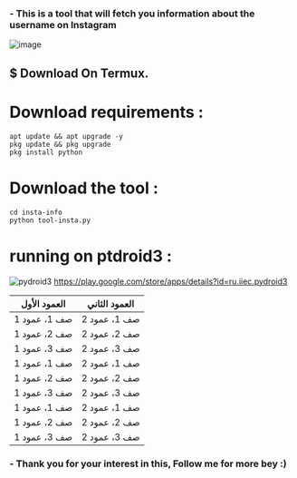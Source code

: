 <h3>- This is a tool that will fetch you information about the username on Instagram</h3>


![image](https://telegra.ph/file/48c603132838f5c2612a8.png)


<h2>$ Download On Termux.</h2>

# Download requirements :
```
apt update && apt upgrade -y
pkg update && pkg upgrade
pkg install python
```
# Download the tool :
```
cd insta-info
python tool-insta.py
```

# running on ptdroid3 :
![pydroid3](https://telegra.ph/file/bf11fa4ff02da0c4f7528.png)
https://play.google.com/store/apps/details?id=ru.iiec.pydroid3


| العمود الأول | العمود الثاني |
| --- | --- |
| صف 1، عمود 1 | صف 1، عمود 2 |
| صف 2، عمود 1 | صف 2، عمود 2 |
| صف 3، عمود 1 | صف 3، عمود 2 |
| صف 1، عمود 1 | صف 1، عمود 2 |
| صف 2، عمود 1 | صف 2، عمود 2 |
| صف 3، عمود 1 | صف 3، عمود 2 |
| صف 1، عمود 1 | صف 1، عمود 2 |
| صف 2، عمود 1 | صف 2، عمود 2 |
| صف 3، عمود 1 | صف 3، عمود 2 |



<h3>- Thank you for your interest in this, Follow me for more bey :)</h3>
